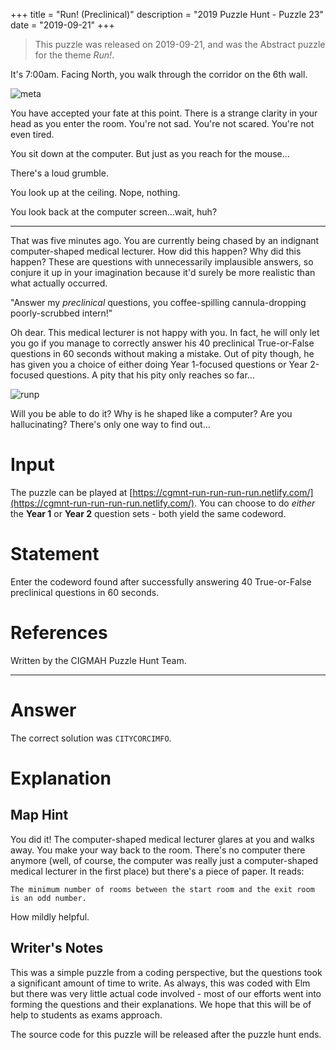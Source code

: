 +++
title = "Run! (Preclinical)"
description = "2019 Puzzle Hunt - Puzzle 23"
date = "2019-09-21"
+++

> This puzzle was released on 2019-09-21, and was the Abstract puzzle for the theme *Run!*.

It's 7:00am. Facing North, you walk through the corridor on the 6th wall.

![meta](https://i.imgur.com/FVcXVbD.gif)

You have accepted your fate at this point. There is a strange clarity in your head as you enter the room. You're not sad. You're not scared. You're not even tired.

You sit down at the computer. But just as you reach for the mouse...

There's a loud grumble.

You look up at the ceiling. Nope, nothing.

You look back at the computer screen...wait, huh?

---

That was five minutes ago. You are currently being chased by an indignant computer-shaped medical lecturer. How did this happen? Why did this happen? These are questions with unnecessarily implausible answers, so conjure it up in your imagination because it'd surely be more realistic than what actually occurred.

"Answer my *preclinical* questions, you coffee-spilling cannula-dropping poorly-scrubbed intern!"

Oh dear. This medical lecturer is not happy with you. In fact, he will only let you go if you manage to correctly answer his 40 preclinical True-or-False questions in 60 seconds without making a mistake. Out of pity though, he has given you a choice of either doing Year 1-focused questions or Year 2-focused questions. A pity that his pity only reaches so far...

![runp](https://i.imgur.com/Nya1GQb.gif)

Will you be able to do it? Why is he shaped like a computer? Are you hallucinating? There's only one way to find out...

# Input

The puzzle can be played at [https://cgmnt-run-run-run-run.netlify.com/](https://cgmnt-run-run-run-run.netlify.com/). You can choose to do *either* the **Year 1** or **Year 2** question sets - both yield the same codeword.

# Statement

Enter the codeword found after successfully answering 40 True-or-False preclinical questions in 60 seconds.


# References

Written by the CIGMAH Puzzle Hunt Team.

---

# Answer

The correct solution was `CITYCORCIMFO`.

# Explanation

## Map Hint

You did it! The computer-shaped medical lecturer glares at you and walks away. You make your way back to the room. There's no computer there anymore (well, of course, the computer was really just a computer-shaped medical lecturer in the first place) but there's a piece of paper. It reads:

```
The minimum number of rooms between the start room and the exit room is an odd number.
```

How mildly helpful.

## Writer's Notes

This was a simple puzzle from a coding perspective, but the questions took a significant amount of time to write. As always, this was coded with Elm but there was very little actual code involved - most of our efforts went into forming the questions and their explanations. We hope that this will be of help to students as exams approach.

The source code for this puzzle will be released after the puzzle hunt ends.

